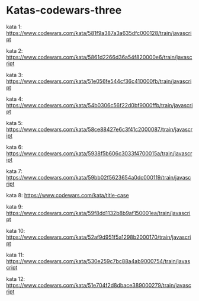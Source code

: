 # Katas-codewars-three

kata 1: https://www.codewars.com/kata/581f9a387a3a635dfc000128/train/javascript

kata 2: https://www.codewars.com/kata/5861d2266d36a54f820000e6/train/javascript

kata 3: https://www.codewars.com/kata/51e056fe544cf36c410000fb/train/javascript

kata 4: https://www.codewars.com/kata/54b0306c56f22d0bf9000ffb/train/javascript

kata 5: https://www.codewars.com/kata/58ce88427e6c3f41c2000087/train/javascript

kata 6: https://www.codewars.com/kata/5938f5b606c3033f4700015a/train/javascript

kata 7: https://www.codewars.com/kata/59bb02f5623654a0dc000119/train/javascript

kata 8: https://www.codewars.com/kata/title-case
 
kata 9: https://www.codewars.com/kata/59f8dd1132b8b9af150001ea/train/javascript

kata 10: https://www.codewars.com/kata/52af9d951f5a1298b2000170/train/javascript

kata 11: https://www.codewars.com/kata/530e259c7bc88a4ab9000754/train/javascript

kata 12: https://www.codewars.com/kata/51e704f2d8dbace389000279/train/javascript
